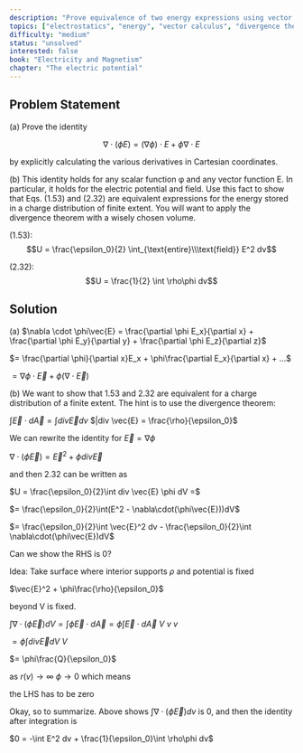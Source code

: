 ```yaml
---
description: "Prove equivalence of two energy expressions using vector calculus"
topics: ["electrostatics", "energy", "vector calculus", "divergence theorem"]
difficulty: "medium"
status: "unsolved"
interested: false
book: "Electricity and Magnetism"
chapter: "The electric potential"
---
```


## Problem Statement
(a) Prove the identity

$$\nabla \cdot (\phi E) = (∇\phi) \cdot E + \phi \nabla \cdot E$$

by explicitly calculating the various derivatives in Cartesian coordinates.

(b) This identity holds for any scalar function φ and any vector function E. In particular, it holds for the electric potential and field. Use this fact to show that Eqs. (1.53) and (2.32) are equivalent expressions for the energy stored in a charge distribution of finite extent. You will want to apply the divergence theorem with a wisely chosen volume.

 (1.53):
$$U = \frac{\epsilon_0}{2} \int_{\text{entire}\\\text{field}} E^2 dv$$

(2.32):
$$U = \frac{1}{2} \int \rho\phi dv$$
## Solution

(a) $\nabla \cdot \phi\vec{E} = \frac{\partial \phi E_x}{\partial x} + \frac{\partial \phi E_y}{\partial y} + \frac{\partial \phi E_z}{\partial z}$

$= \frac{\partial \phi}{\partial x}E_x + \phi\frac{\partial E_x}{\partial x} + ...$

$= \nabla\phi \cdot \vec{E} + \phi(\nabla \cdot \vec{E})$

(b) We want to show that 1.53 and 2.32 are equivalent for a charge distribution of a finite extent. The hint is to use the divergence theorem:

$\int\vec{E}\cdot d\vec{A} = \int div \vec{E} dv$     $|div \vec{E} = \frac{\rho}{\epsilon_0}$

We can rewrite the identity for $\vec{E} = \nabla\phi$

$\nabla\cdot(\phi\vec{E}) = \vec{E}^2 + \phi div \vec{E}$

and then 2.32 can be written as

$U = \frac{\epsilon_0}{2}\int div \vec{E} \phi dV =$

$= \frac{\epsilon_0}{2}\int(E^2 - \nabla\cdot(\phi\vec{E}))dV$

$= \frac{\epsilon_0}{2}\int \vec{E}^2 dv - \frac{\epsilon_0}{2}\int \nabla\cdot(\phi\vec{E})dV$

Can we show the RHS is 0?

Idea: Take surface where interior supports $\rho$ and potential is fixed

$\vec{E}^2 + \phi\frac{\rho}{\epsilon_0}$

beyond V is fixed.

$\int\nabla\cdot(\phi\vec{E})dV = \int \phi \vec{E}\cdot d\vec{A} = \phi\int \vec{E}\cdot d\vec{A}$
$V$ $v$ $v$

$= \phi\int div \vec{E} dV$
$V$

$= \phi\frac{Q}{\epsilon_0}$

as $r(v)\rightarrow \infty$ $\phi \rightarrow 0$ which means

the LHS has to be zero

Okay, so to summarize. Above shows $\int\nabla\cdot(\phi\vec{E})dv$ is 0, and then the identity after integration is

$0 = -\int E^2 dv + \frac{1}{\epsilon_0}\int \rho\phi dv$